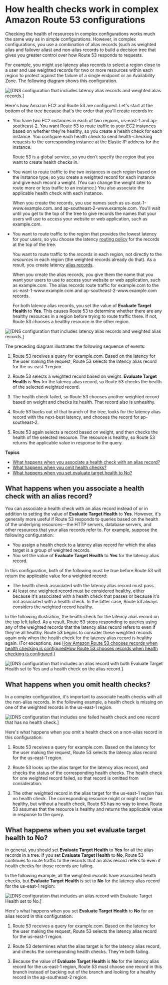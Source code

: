 # How health checks work in complex Amazon Route 53 configurations<a name="dns-failover-complex-configs"></a>

Checking the health of resources in complex configurations works much the same way as in simple configurations\. However, in complex configurations, you use a combination of alias records \(such as weighted alias and failover alias\) and non\-alias records to build a decision tree that gives you greater control over how Route 53 responds to requests\.

For example, you might use latency alias records to select a region close to a user and use weighted records for two or more resources within each region to protect against the failure of a single endpoint or an Availability Zone\. The following diagram shows this configuration\.

![\[DNS configuration that includes latency alias records and weighted alias records.\]](http://docs.aws.amazon.com/Route53/latest/DeveloperGuide/images/hc-latency-alias-weighted.png)

Here's how Amazon EC2 and Route 53 are configured\. Let's start at the bottom of the tree because that's the order that you'll create records in:
+ You have two EC2 instances in each of two regions, us\-east\-1 and ap\-southeast\-2\. You want Route 53 to route traffic to your EC2 instances based on whether they're healthy, so you create a health check for each instance\. You configure each health check to send health\-checking requests to the corresponding instance at the Elastic IP address for the instance\.

  Route 53 is a global service, so you don't specify the region that you want to create health checks in\.
+ You want to route traffic to the two instances in each region based on the instance type, so you create a weighted record for each instance and give each record a weight\. \(You can change the weight later to route more or less traffic to an instance\.\) You also associate the applicable health check with each instance\.

  When you create the records, you use names such as us\-east\-1\-www\.example\.com\. and ap\-southeast\-2\-www\.example\.com\. You'll wait until you get to the top of the tree to give records the names that your users will use to access your website or web application, such as example\.com\.
+ You want to route traffic to the region that provides the lowest latency for your users, so you choose the latency [routing policy](https://docs.aws.amazon.com/Route53/latest/DeveloperGuide/routing-policy.html) for the records at the top of the tree\.

  You want to route traffic to the *records* in each region, not directly to the *resources* in each region \(the weighted records already do that\)\. As a result, you create latency [alias records](https://docs.aws.amazon.com/Route53/latest/DeveloperGuide/resource-record-sets-choosing-alias-non-alias.html)\. 

  When you create the alias records, you give them the name that you want your users to use to access your website or web application, such as example\.com\. The alias records route traffic for example\.com to the us\-east\-1\-www\.example\.com and ap\-southeast\-2\-www\.example\.com records\.

  For both latency alias records, you set the value of **Evaluate Target Health** to **Yes**\. This causes Route 53 to determine whether there are any healthy resources in a region before trying to route traffic there\. If not, Route 53 chooses a healthy resource in the other region\.

![\[DNS configuration that includes latency alias records and weighted alias records.\]](http://docs.aws.amazon.com/Route53/latest/DeveloperGuide/images/hc-latency-alias-weighted-both-failed.png)

The preceding diagram illustrates the following sequence of events:

1. Route 53 receives a query for example\.com\. Based on the latency for the user making the request, Route 53 selects the latency alias record for the us\-east\-1 region\.

1. Route 53 selects a weighted record based on weight\. **Evaluate Target Health** is **Yes** for the latency alias record, so Route 53 checks the health of the selected weighted record\. 

1. The health check failed, so Route 53 chooses another weighted record based on weight and checks its health\. That record also is unhealthy\. 

1. Route 53 backs out of that branch of the tree, looks for the latency alias record with the next\-best latency, and chooses the record for ap\-southeast\-2\.

1. Route 53 again selects a record based on weight, and then checks the health of the selected resource\. The resource is healthy, so Route 53 returns the applicable value in response to the query\.

**Topics**
+ [What happens when you associate a health check with an alias record?](#dns-failover-complex-configs-hc-alias)
+ [What happens when you omit health checks?](#dns-failover-complex-configs-hc-omitting)
+ [What happens when you set evaluate target health to No?](#dns-failover-complex-configs-eth-no)

## What happens when you associate a health check with an alias record?<a name="dns-failover-complex-configs-hc-alias"></a>

You can associate a health check with an alias record instead of or in addition to setting the value of **Evaluate Target Health** to **Yes**\. However, it's generally more useful if Route 53 responds to queries based on the health of the underlying resources—the HTTP servers, database servers, and other resources that your alias records refer to\. For example, suppose the following configuration:
+ You assign a health check to a latency alias record for which the alias target is a group of weighted records\.
+ You set the value of **Evaluate Target Health** to **Yes** for the latency alias record\.

In this configuration, both of the following must be true before Route 53 will return the applicable value for a weighted record:
+ The health check associated with the latency alias record must pass\.
+ At least one weighted record must be considered healthy, either because it's associated with a health check that passes or because it's not associated with a health check\. In the latter case, Route 53 always considers the weighted record healthy\.

In the following illustration, the health check for the latency alias record on the top left failed\. As a result, Route 53 stops responding to queries using any of the weighted records that the latency alias record refers to even if they're all healthy\. Route 53 begins to consider these weighted records again only when the health check for the latency alias record is healthy again\. \(For exceptions, see [How Amazon Route 53 chooses records when health checking is configuredHow Route 53 chooses records when health checking is configured](health-checks-how-route-53-chooses-records.md)\.\) 

![\[DNS configuration that includes an alias record with both Evaluate Target Health set to Yes and a health check on the alias record.\]](http://docs.aws.amazon.com/Route53/latest/DeveloperGuide/images/hc-latency-alias-weighted-alias-hc-failed.png)

## What happens when you omit health checks?<a name="dns-failover-complex-configs-hc-omitting"></a>

In a complex configuration, it's important to associate health checks with all the non\-alias records\. In the following example, a health check is missing on one of the weighted records in the us\-east\-1 region\.

![\[DNS configuration that includes one failed health check and one record that has no health check.\]](http://docs.aws.amazon.com/Route53/latest/DeveloperGuide/images/hc-latency-alias-weighted-missing-health-check.png)

Here's what happens when you omit a health check on a non\-alias record in this configuration:

1. Route 53 receives a query for example\.com\. Based on the latency for the user making the request, Route 53 selects the latency alias record for the us\-east\-1 region\.

1. Route 53 looks up the alias target for the latency alias record, and checks the status of the corresponding health checks\. The health check for one weighted record failed, so that record is omitted from consideration\.

1. The other weighted record in the alias target for the us\-east\-1 region has no health check\. The corresponding resource might or might not be healthy, but without a health check, Route 53 has no way to know\. Route 53 assumes that the resource is healthy and returns the applicable value in response to the query\.

## What happens when you set evaluate target health to No?<a name="dns-failover-complex-configs-eth-no"></a>

In general, you should set **Evaluate Target Health** to **Yes** for all the alias records in a tree\. If you set **Evaluate Target Health** to **No**, Route 53 continues to route traffic to the records that an alias record refers to even if health checks for those records are failing\.

In the following example, all the weighted records have associated health checks, but **Evaluate Target Health** is set to **No** for the latency alias record for the us\-east\-1 region:

![\[DNS configuration that includes an alias record with Evaluate Target Health set to No.\]](http://docs.aws.amazon.com/Route53/latest/DeveloperGuide/images/hc-latency-alias-weighted-eth-is-no.png)

Here's what happens when you set **Evaluate Target Health** to **No** for an alias record in this configuration:

1. Route 53 receives a query for example\.com\. Based on the latency for the user making the request, Route 53 selects the latency alias record for the us\-east\-1 region\.

1. Route 53 determines what the alias target is for the latency alias record, and checks the corresponding health checks\. They're both failing\.

1. Because the value of **Evaluate Target Health** is **No** for the latency alias record for the us\-east\-1 region, Route 53 must choose one record in this branch instead of backing out of the branch and looking for a healthy record in the ap\-southeast\-2 region\.